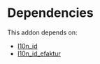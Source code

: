 # Dependencies

This addon depends on:

- [l10n_id](https://github.com/bringout/oca-ocb-l10n_asia-pacific/tree/6b06ac10c32a7858991d27e9c6b5cd637ff15900/odoo-bringout-oca-ocb-l10n_id)
- [l10n_id_efaktur](https://github.com/bringout/oca-ocb-l10n_asia-pacific/tree/6b06ac10c32a7858991d27e9c6b5cd637ff15900/odoo-bringout-oca-ocb-l10n_id_efaktur)
